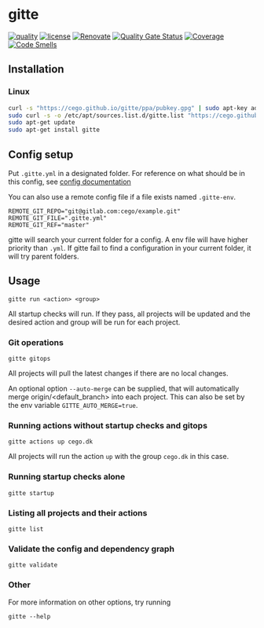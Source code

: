 # gitte

[![quality](https://img.shields.io/github/workflow/status/cego/gitte/Quality)](https://github.com/cego/gitte/actions)
[![license](https://img.shields.io/github/license/cego/gitte)](https://npmjs.org/package/gitte)
[![Renovate](https://img.shields.io/badge/renovate-enabled-brightgreen.svg)](https://renovatebot.com)
[![Quality Gate Status](https://sonarcloud.io/api/project_badges/measure?project=cego_gitte&metric=alert_status)](https://sonarcloud.io/dashboard?id=cego_gitte)
[![Coverage](https://sonarcloud.io/api/project_badges/measure?project=cego_gitte&metric=coverage)](https://sonarcloud.io/dashboard?id=cego_gitte)
[![Code Smells](https://sonarcloud.io/api/project_badges/measure?project=cego_gitte&metric=code_smells)](https://sonarcloud.io/dashboard?id=cego_gitte)

## Installation

### Linux

```bash
curl -s "https://cego.github.io/gitte/ppa/pubkey.gpg" | sudo apt-key add -
sudo curl -s -o /etc/apt/sources.list.d/gitte.list "https://cego.github.io/gitte/ppa/gitte.list"
sudo apt-get update
sudo apt-get install gitte
```

## Config setup

Put `.gitte.yml` in a designated folder. For reference on what should be in this config, see [config documentation](./docs/config.md)

You can also use a remote config file if a file exists named `.gitte-env`.

```
REMOTE_GIT_REPO="git@gitlab.com:cego/example.git"
REMOTE_GIT_FILE=".gitte.yml"
REMOTE_GIT_REF="master"
```

gitte will search your current folder for a config. A env file will have higher priority than `.yml`. If gitte fail to find a configuration in your current folder, it will try parent folders.

## Usage

`gitte run <action> <group>`

All startup checks will run. If they pass, all projects will be updated and the desired action and group will be run for each project.

### Git operations

`gitte gitops`

All projects will pull the latest changes if there are no local changes. 

An optional option `--auto-merge` can be supplied, that will automatically merge origin/<default_branch> into each project. This can also be set by the env variable `GITTE_AUTO_MERGE=true`.

### Running actions without startup checks and gitops

`gitte actions up cego.dk`

All projects will run the action `up` with the group `cego.dk` in this case.

### Running startup checks alone

`gitte startup`

### Listing all projects and their actions

`gitte list`

### Validate the config and dependency graph

`gitte validate`

### Other

For more information on other options, try running

`gitte --help`
